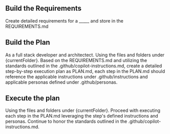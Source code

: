  ## Build the Requirements
 Create detailed requirements for a _____ and store in the REQUIREMENTS.md
 
 ## Build the Plan
 As a full stack developer and architectect. Using the files and folders under {currentFolder}. Based on the REQUIREMENTS.md and utilizing the standards outlined in the .github/copilot-instructions.md, create a detailed step-by-step execution plan as PLAN.md, each step in the PLAN.md should reference the applicable instructions under .github/instructions and applicable personas defined under .github/personas.
 
 ## Execute the plan
 Using the files and folders under {currentFolder}. Proceed with executing each step in the PLAN.md leveraging the step's
 defined instructions and personas. Continue to honor the standards outlined in the .github/copilot-instructions.md.